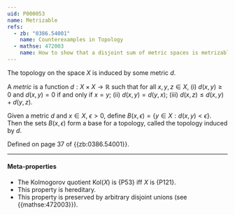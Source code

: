 ```yaml
---
uid: P000053
name: Metrizable
refs:
  - zb: "0386.54001"
    name: Counterexamples in Topology
  - mathse: 472003
    name: How to show that a disjoint sum of metric spaces is metrizable?
---
```


The topology on the space $X$ is induced by some metric $d$.

A *metric* is a function $d:X \times X \to \mathbb{R}$ such that for all $x,y,z \in X$,
(i) $d(x,y) \geq 0$ and $d(x,y)=0$ if and only if $x=y$;
(ii) $d(x,y) = d(y,x)$;
(iii) $d(x,z) \leq d(x,y) + d(y,z)$.

Given a metric $d$ and $x \in X$, $\epsilon>0$, define $B(x,\epsilon) = \{y \in X: d(x,y)<\epsilon\}$. Then the sets $B(x,\epsilon)$ form a base for a topology, called the topology induced by $d$.

Defined on page 37 of {{zb:0386.54001}}.

----
#### Meta-properties

- The Kolmogorov quotient $\text{Kol}(X)$ is {P53} iff $X$ is {P121}.
- This property is hereditary.
- This property is preserved by arbitrary disjoint unions (see {{mathse:472003}}).
